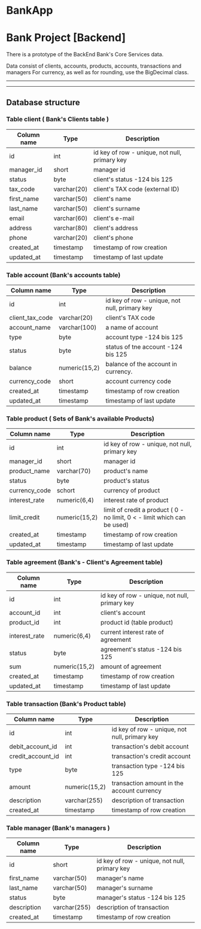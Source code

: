 # BankApp
# Bank Project [Backend]

 There is a prototype of the BackEnd Bank's Core Services data.

 Data consist of clients, accounts, products, accounts, transactions and managers
 For currency, as well as for rounding, use the BigDecimal class.
___


___
## Database structure

### Table client ( Bank's Clients table )

| Column name | Type        | Description                                   |
|-------------|-------------|-----------------------------------------------|
| id          | int         | id key of row - unique, not null, primary key | 
| manager_id  | short       | manager id                                    |
| status      | byte        | client's status  -124 bis 125                 |
| tax_code    | varchar(20) | client's TAX code (external ID)               |
| first_name  | varchar(50) | client's name                                 |
| last_name   | varchar(50) | client's surname                              |
| email       | varchar(60) | client's e-mail                               |                               
| address     | varchar(80) | client's address                              |
| phone       | varchar(20) | client's phone                                |                                
| created_at  | timestamp   | timestamp of row creation                     |
| updated_at  | timestamp   | timestamp of last update                      |



### Table account (Bank's accounts table)

| Column name     | Type          | Description                                   |
|-----------------|---------------|-----------------------------------------------|
| id              | int           | id key of row - unique, not null, primary key |
| client_tax_code | varchar(20)   | client's TAX code                             |         
| account_name    | varchar(100)  | a name of account                             |                              
| type            | byte          | account type  -124 bis 125                    |                                   
| status          | byte          | status of tne account    -124 bis 125         |                          
| balance         | numeric(15,2) | balance of the account in currency.           | 
| currency_code   | short         | account currency code                         |                          
| created_at      | timestamp     | timestamp of row creation                     |
| updated_at      | timestamp     | timestamp of last update                      |

### Table product ( Sets of Bank's available Products)
| Column name   | Type          | Description                                                              |
|---------------|---------------|--------------------------------------------------------------------------|
| id            | int           | id key of row - unique, not null, primary key                            |
| manager_id    | short         | manager id                                                               |
| product_name  | varchar(70)   | product's name                                                           |
| status        | byte          | product's status                                                         |
| currency_code | schort        | currency of product                                                      |
| interest_rate | numeric(6,4)  | interest rate of product                                                 |
| limit_credit  | numeric(15,2) | limit of credit a product ( 0 - no limit, 0 < - limit which can be used) |
| created_at    | timestamp     | timestamp of row creation                                                |
| updated_at    | timestamp     | timestamp of last update                                                 |

### Table agreement (Bank's - Client's  Agreement table)

| Column name   | Type          | Description                                   |
|---------------|---------------|-----------------------------------------------|
| id            | int           | id key of row - unique, not null, primary key |
| account_id    | int           | client's account                              | 
| product_id    | int           | product id (table product)                    | 
| interest_rate | numeric(6,4)	 | current interest rate of agreement            | 
| status        | byte          | agreement's status     -124 bis 125           | 
| sum           | numeric(15,2) | amount of agreement                           | 
| created_at    | timestamp     | timestamp of row creation                     | 
| updated_at    | timestamp     | timestamp of last update                      | 

 ### Table transaction (Bank's Product table) 

| Column name        | Type          | Description                                   |
|--------------------|---------------|-----------------------------------------------|
| 	id                | int           | id key of row - unique, not null, primary key | 
| 	debit_account_id  | int           | transaction's debit account                   | 
| 	credit_account_id | int           | transaction's credit account                  | 
| 	type              | byte          | transaction type  -124 bis 125                | 
| 	amount            | numeric(15,2) | transaction amount in the account currency    | 
| 	description       | varchar(255)  | description of transaction                    | 
| 	created_at        | timestamp     | timestamp of row creation                     | 

 ### Table manager (Bank's managers )

| Column name  | Type         | Description                                   |
|--------------|--------------|-----------------------------------------------|
| 	id          | short        | id key of row - unique, not null, primary key | 
| 	first_name  | varchar(50)  | manager's name                                | 
| 	last_name   | varchar(50)  | manager's surname                             | 
| 	status      | byte         | manager's status   -124 bis 125               | 
| 	description | varchar(255) | description of transaction                    | 
| 	created_at  | timestamp    | timestamp of row creation                     |

